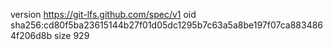version https://git-lfs.github.com/spec/v1
oid sha256:cd80f5ba23615144b27f01d05dc1295b7c63a5a8be197f07ca8834864f206d8b
size 929
